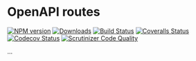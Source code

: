 # OpenAPI routes

[![NPM version][npm-image]][npm-url] [![Downloads][downloads-image]][npm-stats] [![Build Status][travis-image]][travis-url] [![Coveralls Status][coveralls-image]][coveralls-url] [![Codecov Status][codecov-image]][codecov-url] [![Scrutinizer Code Quality][scrutinizer-image]][scrutinizer-url]

...

[downloads-image]: https://img.shields.io/npm/dm/@hckrnews/openapi-routes.svg
[npm-url]: https://www.npmjs.com/package/@hckrnews/openapi-routes
[npm-image]: https://img.shields.io/npm/v/@hckrnews/openapi-routes.svg
[npm-stats]: https://npm-stat.com/charts.html?package=@hckrnews/openapi-routes
[travis-url]: https://travis-ci.org/hckrnews/openapi-routes
[travis-image]: https://img.shields.io/travis/hckrnews/openapi-routes/main.svg
[coveralls-url]: https://coveralls.io/r/hckrnews/openapi-routes
[coveralls-image]: https://img.shields.io/coveralls/hckrnews/openapi-routes/main.svg
[codecov-url]: https://codecov.io/gh/hckrnews/openapi-routes
[codecov-image]: https://img.shields.io/codecov/c/github/hckrnews/openapi-routes.svg
[scrutinizer-url]: https://scrutinizer-ci.com/g/hckrnews/openapi-routes/?branch=main
[scrutinizer-image]: https://scrutinizer-ci.com/g/hckrnews/openapi-routes/badges/quality-score.png?b=main

